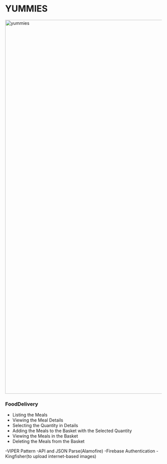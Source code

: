# YUMMIES

<img width="1199" alt="yummies" src="https://user-images.githubusercontent.com/93860490/174754559-af0e1810-47d3-4c14-ade8-411a44071e51.png">


### FoodDelivery

- Listing the Meals
- Viewing the Meal Details
- Selecting the Quantity in Details
- Adding the Meals to the Basket with the Selected Quantity
- Viewing the Meals in the Basket
- Deleting the Meals from the Basket

-VIPER Pattern
-API and JSON Parse(Alamofire)
-Firebase Authentication
-Kingfisher(to upload internet-based images)
